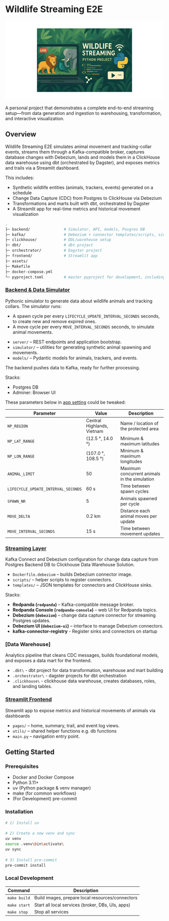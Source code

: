 # Wildlife Streaming E2E

<img src="assets//img/banner.png" alt="Wildlife Streaming (generated by ChatGPT)" width="800"/>

A personal project that demonstrates a complete end-to-end streaming setup—from data generation and ingestion to warehousing, transformation, and interactive visualization.

## Overview
Wildlife Streaming E2E simulates animal movement and tracking-collar events, streams them through a Kafka-compatible broker, captures database changes with Debezium, lands and models them in a ClickHouse data warehouse using dbt (orchestrated by Dagster), and exposes metrics and trails via a Streamlit dashboard.

This includes:
* Synthetic wildlife entities (animals, trackers, events) generated on a schedule
* Change Data Capture (CDC) from Postgres to ClickHouse via Debezium
* Transformations and marts built with dbt, orchestrated by Dagster
* A Streamlit app for real-time metrics and historical movement visualization

```bash
.
├─ backend/               # Simulator, API, models, Posgres DB
├─ kafka/                 # Debezium + connector templates/scripts, sink registry
├─ clickhouse/            # DDL/warehouse setup
├─ dbt/                   # dbt project
├─ orchestrator/          # Dagster project
├─ frontend/              # Streamlit app
├─ assets/
├─ Makefile
├─ docker-compose.yml
└─ pyproject.toml         # master pyproject for development, including linter and formatting
```

### [Backend & Data Simulator](./backend)
Pythonic simulator to generate data about wildlife animals and tracking collars.
The simulator runs:
* A spawn cycle per every `LIFECYCLE_UPDATE_INTERVAL_SECONDS` seconds, to create new and remove expired ones.
* A move cycle per every `MOVE_INTERVAL_SECONDS` seconds, to simulate animal movements.

- `server/` – REST endpoints and application bootstrap.
- `simulator/` – utilities for generating synthetic animal spawning and movements.
- `models/` – Pydantic models for animals, trackers, and events.

The backend pushes data to Kafka, ready for further processing.

Stacks:
- Postgres DB
- Adminer: Browser UI

These parameters below in [app setting](backend/settings.py) could be tweaked:

| Parameter                           | Value                      | Description                                  |
| ----------------------------------- | -------------------------- | -------------------------------------------- |
| `NP_REGION`                         | Central Highlands, Vietnam | Name / location of the protected area        |
| `NP_LAT_RANGE`                      | (12.5 °, 14.0 °)           | Minimum & maximum latitudes                  |
| `NP_LON_RANGE`                      | (107.0 °, 108.5 °)         | Minimum & maximum longitudes                 |
| `ANIMAL_LIMIT`                      | 50                         | Maximum concurrent animals in the simulation |
| `LIFECYCLE_UPDATE_INTERVAL_SECONDS` | 60 s                       | Time between spawn cycles                    |
| `SPAWN_NR`                          | 5                          | Animals spawned per cycle                    |
| `MOVE_DELTA`                        | 0.2 km                     | Distance each animal moves per update        |
| `MOVE_INTERVAL_SECONDS`             | 15 s                       | Time between movement updates                |


### [Streaming Layer](./kafka)
Kafka Connect and Debezium configuration for change data capture from Postgres Backend DB to Clickhouse Data Warehouse Solution.

- `Dockerfile.debezium` – builds Debezium connector image.
- `scripts/` – helper scripts to register connectors.
- `templates/` – JSON templates for connectors and ClickHouse sinks.

Stacks:
- **Redpanda (`redpanda`)** – Kafka-compatible message broker.
- **Redpanda Console (`redpanda-console`)** – web UI for Redpanda topics.
- **Debezium (`debezium`)** – change data capture connector for streaming Postgres updates.
- **Debezium UI (`debezium-ui`)** – interface to manage Debezium connectors.
- **kafka-connector-registry** - Register sinks and connectors on startup

### [Data Warehouse]
Analytics pipeline that cleans CDC messages, builds foundational models, and exposes a data mart for the frontend.

- `.dbt\` - dbt project for data transformation, warehouse and mart building
- `.orchestrator\` - dagster projects for dbt orchestration
- `.clickhouse\` - clickhouse data warehouse, creates databases, roles, and landing tables.

### [Streamlit Frontend](./frontend)
Streamlit app to expose metrics and historical movements of animals via dashboards

- `pages/` – home, summary, trail, and event log views.
- `utils/` – shared helper functions e.g. db functions
- `main.py` – navigation entry point.

## Getting Started
### Prerequisites

* Docker and Docker Compose
* Python 3.11+
* uv (Python package & venv manager)
* make (for common workflows)
* (For Development) pre-commit

### Installation

```bash
# 1) Install uv

# 2) Create a new venv and sync
uv venv
source .venv\bin\activate\
uv sync

# 3) Install pre-commit
pre-commit install
```

### Local Development

| Command      | Description                                       |
| ------------ | ------------------------------------------------- |
| `make build` | Build images, prepare local resources/connectors  |
| `make start` | Start all local services (broker, DBs, UIs, apps) |
| `make stop`  | Stop all services                                 |
